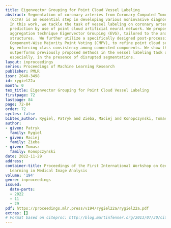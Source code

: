 ```yaml
---
title: Eigenvector Grouping for Point Cloud Vessel Labeling
abstract: Segmentation of coronary arteries from Coronary Computed Tomography Angiography
  (CCTA) is an essential step in developing various noninvasive diagnostic methods.
  In this work, we tackle the task of vessel labeling on coronary artery voxel-based
  prediction by use of point cloud artificial neural network. We propose a novel point
  aggregation technique Eigenvector Grouping (EVG), tailored to the analysis of tubular-like
  structures.  We further utilize a specifically designed post-processing technique
  Component-Wise Majority Point Voting (CMPV), to refine point cloud segmentation
  by enforcing class consistency among connected components. We show that our solution
  outperforms previously proposed methods in the vessel labeling task on a CCTA dataset
  especially, in the presence of disrupted segmentations.
layout: inproceedings
series: Proceedings of Machine Learning Research
publisher: PMLR
issn: 2640-3498
id: rygiel22a
month: 0
tex_title: Eigenvector Grouping for Point Cloud Vessel Labeling
firstpage: 72
lastpage: 84
page: 72-84
order: 72
cycles: false
bibtex_author: Rygiel, Patryk and Zieba, Maciej and Konopczynski, Tomasz
author:
- given: Patryk
  family: Rygiel
- given: Maciej
  family: Zieba
- given: Tomasz
  family: Konopczynski
date: 2022-11-29
address:
container-title: Proceedings of the First International Workshop on Geometric Deep
  Learning in Medical Image Analysis
volume: '194'
genre: inproceedings
issued:
  date-parts:
  - 2022
  - 11
  - 29
pdf: https://proceedings.mlr.press/v194/rygiel22a/rygiel22a.pdf
extras: []
# Format based on citeproc: http://blog.martinfenner.org/2013/07/30/citeproc-yaml-for-bibliographies/
---
```


